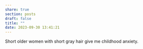 ```yaml
---
share: true
section: posts
draft: false
title: ""
date: 2023-09-30 13:41:21
---
```



Short older women with short gray hair give me childhood anxiety. 
